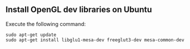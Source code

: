 ## Install OpenGL dev libraries on Ubuntu ##

Execute the following command:

```
sudo apt-get update
sudo apt-get install libglu1-mesa-dev freeglut3-dev mesa-common-dev
```